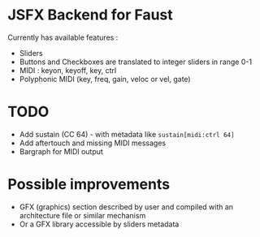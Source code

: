 # JSFX Backend for Faust

Currently has available features :

* Sliders
* Buttons and Checkboxes are translated to integer sliders in range 0-1
* MIDI : keyon, keyoff, key, ctrl
* Polyphonic MIDI (key, freq, gain, veloc or vel, gate)

# TODO

* Add sustain (CC 64) - with metadata like `sustain[midi:ctrl 64]`
* Add aftertouch and missing MIDI messages 
* Bargraph for MIDI output

# Possible improvements 

* GFX (graphics) section described by user and compiled with an architecture file or similar mechanism
* Or a GFX library accessible by sliders metadata
